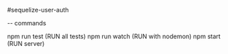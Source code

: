 #sequelize-user-auth


-- commands

npm run test    (RUN all tests)
npm run watch   (RUN with nodemon)
npm start       (RUN server)